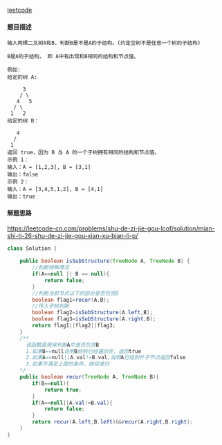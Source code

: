 [leetcode](https://leetcode-cn.com/problems/shu-de-zi-jie-gou-lcof/)

#### 题目描述

```
输入两棵二叉树A和B，判断B是不是A的子结构。(约定空树不是任意一个树的子结构)

B是A的子结构， 即 A中有出现和B相同的结构和节点值。

例如:
给定的树 A:

     3
    / \
   4   5
  / \
 1   2
给定的树 B：

   4 
  /
 1
返回 true，因为 B 与 A 的一个子树拥有相同的结构和节点值。
示例 1：
输入：A = [1,2,3], B = [3,1]
输出：false
示例 2：
输入：A = [3,4,5,1,2], B = [4,1]
输出：true
```

#### 解题思路

https://leetcode-cn.com/problems/shu-de-zi-jie-gou-lcof/solution/mian-shi-ti-26-shu-de-zi-jie-gou-xian-xu-bian-li-p/

```java
class Solution {

    public boolean isSubStructure(TreeNode A, TreeNode B) {
        //判断特殊情况
        if(A==null || B == null){
            return false;
        }
        //判断当前节点以下的部分是否包含B
        boolean flag1=recur(A,B);
        //传入子树判断
        boolean flag2=isSubStructure(A.left,B);
        boolean flag3=isSubStructure(A.right,B);
        return flag1||flag2||flag3;
    }
    /**
      该函数是用来判断A中是否包含B
      1.如果B==null说明B结构已经遍历完，返回true
      2.如果A==null||A.val!=B.val,说明A已经到叶子节点返回false
      3.如果不满足上面的条件，继续递归
    */
    public boolean recur(TreeNode A, TreeNode B){
        if(B==null){
            return true;
        }
        if(A==null||A.val!=B.val){
            return false;
        }
        return recur(A.left,B.left)&&recur(A.right,B.right);
    }
}
```



